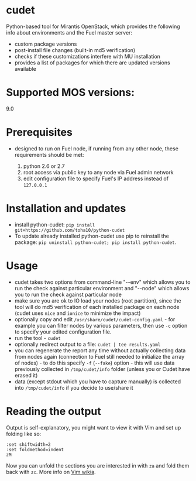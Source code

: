 # cudet
Python-based tool for Mirantis OpenStack, which provides the following info
about environments and the Fuel master server:

- custom package versions
- post-install file changes (built-in md5 verification)
- checks if these customizations interfere with MU installation
- provides a list of packages for which there are updated versions available

# Supported MOS versions:
9.0

# Prerequisites
- designed to run on Fuel node, if running from any other node, these
requirements should be met:

  1. python 2.6 or 2.7
  2. root access via public key to any node via Fuel admin network
  3. edit configuration file to specify Fuel's IP address instead of `127.0.0.1`

# Installation and updates
- install python-cudet: `pip install git+https://github.com/toha10/python-cudet`
- To update already installed python-cudet use pip to reinstall the package:
  `pip uninstall python-cudet; pip install python-cudet`.

# Usage
- cudet takes two options from command-line "--env" which allows you to
  run the check against particular environment and "--node" which allows you
  to run the check against particular node
- make sure you are ok to IO load your nodes (root partition), since the tool
  will do md5 verification of each installed package on each node (cudet uses
  `nice` and `ionice` to minimize the impact)
- optionally copy and edit `/usr/share/cudet/cudet-config.yaml` - for example
  you can filter nodes by various parameters, then use `-c` option to specify
  your edited configuration file.
- run the tool - `cudet`
- optionally redirect output to a file: `cudet | tee results.yaml`
- you can regenerate the report any time without actually collecting data from
  nodes again (connection to Fuel still needed to initialize the array of
  nodes) - to do this specify `-f` (`--fake`) option - this will use data
  previously collected in `/tmp/cudet/info` folder (unless you or Cudet have
  erased it)
- data (except stdout which you have to capture manually) is collected into
  `/tmp/cudet/info` if you decide to use/share it

# Reading the output
Output is self-explanatory, you might want to view it with Vim and set up
folding like so:
```
:set shiftwidth=2
:set foldmethod=indent
zM
```
Now you can unfold the sections you are interested in with `za` and fold them
back with `zc`. More info on [Vim wikia](http://vim.wikia.com/wiki/Folding).
